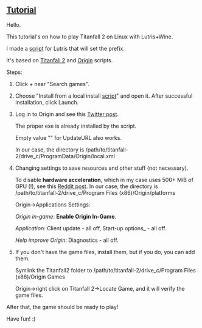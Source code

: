 ## [Tutorial](https://www.reddit.com/r/titanfall/comments/zxvhbu/i_made_lutris_install_scripts_linux_for_titanfall)
Hello.

This tutorial's on how to play Titanfall 2 on Linux with Lutris+Wine.

I made a [script](https://github.com/begin-theadventure/lutris-scripts/releases/tag/Titanfall-2) for Lutris that will set the prefix.

It's based on [Titanfall 2](https://lutris.net/games/titanfall-2) and [Origin](https://lutris.net/games/origin) scripts.

Steps:

1. Click + near "Search games".

2. Choose "Install from a local install [script](https://github.com/begin-theadventure/lutris-scripts/releases/download/Titanfall-2/titanfall-2-origin.json)" and open it. After successful installation, click Launch.

4. Log in to Origin and see this [Twitter post](https://twitter.com/p0358/status/1635796691902160896).

    The proper exe is already installed by the script.

    Empty value "" for UpdateURL also works.

    In our case, the directory is /path/to/titanfall-2/drive_c/ProgramData/Origin/local.xml

5. Changing settings to save resources and other stuff (not necessary).

    To disable **hardware acceleration**, which in my case uses 500+ MiB of GPU (!), see this [Reddit post](https://www.reddit.com/r/origin/comments/q8o9gv/disable_origin_client_hardware_acceleration). In our case, the directory is /path/to/titanfall-2/drive_c/Program Files (x86)/Origin/platforms

    Origin->Applications Settings:

    _Origin in-game_: **Enable Origin In-Game**.

    _Application_: Client update - all off, Start-up options_ - all off.

    _Help improve Origin_: Diagnostics - all off.

6. If you don't have the game files, install them, but if you do, you can add them:

    Symlink the Titanfall2 folder to /path/to/titanfall-2/drive_c/Program Files (x86)/Origin Games

    Origin->right click on Titanfall 2->Locate Game, and it will verify the game files.

After that, the game should be ready to play!

Have fun! :)
